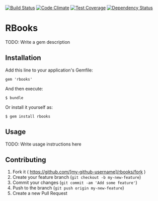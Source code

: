 [![Build Status](https://travis-ci.org/toshogakari/rbooks.svg?branch=setting_travis)](https://travis-ci.org/toshogakari/rbooks)
[![Code Climate](https://codeclimate.com/github/toshogakari/rbooks/badges/gpa.svg)](https://codeclimate.com/github/toshogakari/rbooks)
[![Test Coverage](https://codeclimate.com/github/toshogakari/rbooks/badges/coverage.svg)](https://codeclimate.com/github/toshogakari/rbooks/coverage)
[![Dependency Status](https://gemnasium.com/toshogakari/rbooks.svg)](https://gemnasium.com/toshogakari/rbooks)

# RBooks

TODO: Write a gem description

## Installation

Add this line to your application's Gemfile:

    gem 'rbooks'

And then execute:

    $ bundle

Or install it yourself as:

    $ gem install rbooks

## Usage

TODO: Write usage instructions here

## Contributing

1. Fork it ( https://github.com/[my-github-username]/rbooks/fork )
2. Create your feature branch (`git checkout -b my-new-feature`)
3. Commit your changes (`git commit -am 'Add some feature'`)
4. Push to the branch (`git push origin my-new-feature`)
5. Create a new Pull Request
